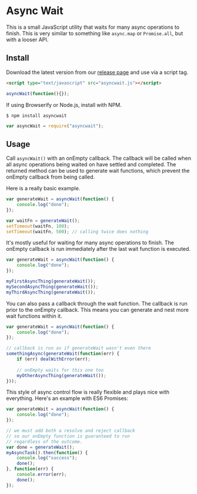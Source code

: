 # Async Wait

This is a small JavaScript utility that waits for many async operations to finish. This is very similar to something like `async.map` or `Promise.all`, but with a looser API.

## Install

Download the latest version from our [release page](https://github.com/BeneathTheInk/asyncwait/releases) and use via a script tag.

```html
<script type="text/javascript" src="asyncwait.js"></script>
```

```js
asyncWait(function(){});
```

If using Browserify or Node.js, install with NPM.

```shell
$ npm install asyncwait
```

```js
var asyncWait = require("asyncwait");
```

## Usage

Call `asyncWait()` with an onEmpty callback. The callback will be called when all async operations being waited on have settled and completed. The returned method can be used to generate wait functions, which prevent the onEmpty callback from being called.

Here is a really basic example.

```javascript
var generateWait = asyncWait(function() {
    console.log("done");
});

var waitFn = generateWait();
setTimeout(waitFn, 100);
setTimeout(waitFn, 500); // calling twice does nothing
```

It's mostly useful for waiting for many async operations to finish. The onEmpty callback is run immediately after the last wait function is executed.

```javascript
var generateWait = asyncWait(function() {
    console.log("done");
});

myFirstAsyncThing(generateWait());
mySecondAsyncThing(generateWait());
myThirdAsyncThing(generateWait());
```

You can also pass a callback through the wait function. The callback is run prior to the onEmpty callback. This means you can generate and nest more wait functions within it.

```javascript
var generateWait = asyncWait(function() {
    console.log("done");
});

// callback is run as if generateWait wasn't even there
somethingAsync(generateWait(function(err) {
    if (err) dealWithError(err);
    
    // onEmpty waits for this one too
    myOtherAsyncThing(generateWait());
}));
```

This style of async control flow is really flexible and plays nice with everything. Here's an example with ES6 Promises:

```javascript
var generateWait = asyncWait(function() {
    console.log("done");
});

// we must add both a resolve and reject callback
// so our onEmpty function is guaranteed to run
// regardless of the outcome.
var done = generateWait();
myAsyncTask().then(function() {
    console.log("success");
    done();
}, function(err) {
    console.error(err);
    done();
});
```
